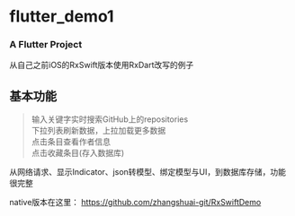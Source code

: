 # flutter_demo1

### A Flutter Project

从自己之前iOS的RxSwift版本使用RxDart改写的例子


## 基本功能

>   输入关键字实时搜索GitHub上的repositories  
>   下拉列表刷新数据，上拉加载更多数据  
>   点击条目查看作者信息  
>   点击收藏条目(存入数据库)  



从网络请求、显示Indicator、json转模型、绑定模型与UI，到数据库存储，功能很完整

native版本在这里： https://github.com/zhangshuai-git/RxSwiftDemo
